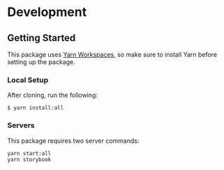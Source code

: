 # Development

## Getting Started

This package uses [Yarn Workspaces], so make sure to install Yarn before setting up the package.

### Local Setup

After cloning, run the following:

```
$ yarn install:all
```

### Servers

This package requires two server commands:

```
yarn start:all
yarn storybook
```

[Yarn Workspaces]: https://yarnpkg.com/lang/en/docs/workspaces/

